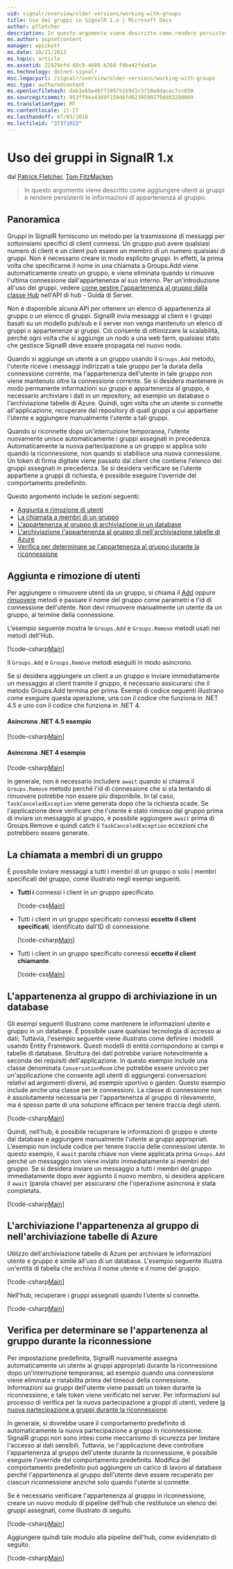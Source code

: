```yaml
---
uid: signalr/overview/older-versions/working-with-groups
title: Uso dei gruppi in SignalR 1.x | Microsoft Docs
author: pfletcher
description: In questo argomento viene descritto come rendere persistenti le informazioni di appartenenza al gruppo con l'API dell'Hub.
ms.author: aspnetcontent
manager: wpickett
ms.date: 10/21/2013
ms.topic: article
ms.assetid: 22929efd-68c9-4609-b76d-f8ba42fda01e
ms.technology: dotnet-signalr
msc.legacyurl: /signalr/overview/older-versions/working-with-groups
msc.type: authoredcontent
ms.openlocfilehash: dab1e65e48ff19575159d1c3710e0dacac7cc658
ms.sourcegitcommit: 953ff9ea4369f154d6fd0239599279ddd3280009
ms.translationtype: MT
ms.contentlocale: it-IT
ms.lasthandoff: 07/03/2018
ms.locfileid: "37371022"
---
```

<a name="working-with-groups-in-signalr-1x"></a>Uso dei gruppi in SignalR 1.x
====================
dal [Patrick Fletcher](https://github.com/pfletcher), [Tom FitzMacken](https://github.com/tfitzmac)

> In questo argomento viene descritto come aggiungere utenti ai gruppi e rendere persistenti le informazioni di appartenenza al gruppo.


## <a name="overview"></a>Panoramica

Gruppi in SignalR forniscono un metodo per la trasmissione di messaggi per sottoinsiemi specifici di client connessi. Un gruppo può avere qualsiasi numero di client e un client può essere un membro di un numero qualsiasi di gruppi. Non è necessario creare in modo esplicito gruppi. In effetti, la prima volta che specificarne il nome in una chiamata a Groups.Add viene automaticamente creato un gruppo, e viene eliminata quando si rimuove l'ultima connessione dall'appartenenza al suo interno. Per un'introduzione all'uso dei gruppi, vedere [come gestire l'appartenenza al gruppo dalla classe Hub](index.md) nell'API di hub - Guida di Server.

Non è disponibile alcuna API per ottenere un elenco di appartenenza al gruppo o un elenco di gruppi. SignalR invia messaggi al client e i gruppi basati su un modello pub/sub e il server non venga mantenuto un elenco di gruppi o appartenenze ai gruppi. Ciò consente di ottimizzare la scalabilità, perché ogni volta che si aggiunge un nodo a una web farm, qualsiasi stato che gestisce SignalR deve essere propagata nel nuovo nodo.

Quando si aggiunge un utente a un gruppo usando il `Groups.Add` metodo, l'utente riceve i messaggi indirizzati a tale gruppo per la durata della connessione corrente, ma l'appartenenza dell'utente in tale gruppo non viene mantenuto oltre la connessione corrente. Se si desidera mantenere in modo permanente informazioni sui gruppi e appartenenza al gruppo, è necessario archiviare i dati in un repository, ad esempio un database o l'archiviazione tabelle di Azure. Quindi, ogni volta che un utente si connette all'applicazione, recuperare dal repository di quali gruppi a cui appartiene l'utente e aggiungere manualmente l'utente a tali gruppi.

Quando si riconnette dopo un'interruzione temporanea, l'utente nuovamente unisce automaticamente i gruppi assegnati in precedenza. Automaticamente la nuova partecipazione a un gruppo si applica solo quando la riconnessione, non quando si stabilisce una nuova connessione. Un token di firma digitale viene passato dal client che contiene l'elenco dei gruppi assegnati in precedenza. Se si desidera verificare se l'utente appartiene a gruppi di richiesta, è possibile eseguire l'override del comportamento predefinito.

Questo argomento include le sezioni seguenti:

- [Aggiunta e rimozione di utenti](#add)
- [La chiamata a membri di un gruppo](#call)
- [L'appartenenza al gruppo di archiviazione in un database](#storedatabase)
- [L'archiviazione l'appartenenza al gruppo di nell'archiviazione tabelle di Azure](#storeazuretable)
- [Verifica per determinare se l'appartenenza al gruppo durante la riconnessione](#verify)

<a id="add"></a>

## <a name="adding-and-removing-users"></a>Aggiunta e rimozione di utenti

Per aggiungere o rimuovere utenti da un gruppo, si chiama il [Add](https://msdn.microsoft.com/library/microsoft.aspnet.signalr.igroupmanager.add(v=vs.111).aspx) oppure [rimuovere](https://msdn.microsoft.com/library/microsoft.aspnet.signalr.igroupmanager.remove(v=vs.111).aspx) metodi e passare il nome del gruppo come parametri e l'id di connessione dell'utente. Non devi rimuovere manualmente un utente da un gruppo, al termine della connessione.

L'esempio seguente mostra le `Groups.Add` e `Groups.Remove` metodi usati nei metodi dell'Hub.

[!code-csharp[Main](working-with-groups/samples/sample1.cs?highlight=5,10)]

Il `Groups.Add` e `Groups.Remove` metodi eseguiti in modo asincrono.

Se si desidera aggiungere un client a un gruppo e inviare immediatamente un messaggio al client tramite il gruppo, è necessario assicurarsi che il metodo Groups.Add termina per prima. Esempi di codice seguenti illustrano come eseguire questa operazione, una con il codice che funziona in .NET 4.5 e uno con il codice che funziona in .NET 4.

#### <a name="asynchronous-net-45-example"></a>Asincrona .NET 4.5 esempio

[!code-csharp[Main](working-with-groups/samples/sample2.cs?highlight=1,3)]

#### <a name="asynchronous-net-4-example"></a>Asincrona .NET 4 esempio

[!code-csharp[Main](working-with-groups/samples/sample3.cs?highlight=3-4)]

In generale, non è necessario includere `await` quando si chiama il `Groups.Remove` metodo perché l'id di connessione che si sta tentando di rimuovere potrebbe non essere più disponibile. In tal caso, `TaskCanceledException` viene generata dopo che la richiesta scade. Se l'applicazione deve verificare che l'utente è stato rimosso dal gruppo prima di inviare un messaggio al gruppo, è possibile aggiungere `await` prima di Groups.Remove e quindi catch il `TaskCanceledException` eccezioni che potrebbero essere generate.

<a id="call"></a>

## <a name="calling-members-of-a-group"></a>La chiamata a membri di un gruppo

È possibile inviare messaggi a tutti i membri di un gruppo o solo i membri specificati del gruppo, come illustrato negli esempi seguenti.

- **Tutti i** connessi i client in un gruppo specificato. 

    [!code-css[Main](working-with-groups/samples/sample4.css)]
- Tutti i client in un gruppo specificato connessi **eccetto il client specificati**, identificato dall'ID di connessione. 

    [!code-csharp[Main](working-with-groups/samples/sample5.cs)]
- Tutti i client in un gruppo specificato connessi **eccetto il client chiamante**. 

    [!code-css[Main](working-with-groups/samples/sample6.css)]

<a id="storedatabase"></a>

## <a name="storing-group-membership-in-a-database"></a>L'appartenenza al gruppo di archiviazione in un database

Gli esempi seguenti illustrano come mantenere le informazioni utente e gruppo in un database. È possibile usare qualsiasi tecnologia di accesso ai dati; Tuttavia, l'esempio seguente viene illustrato come definire i modelli usando Entity Framework. Questi modelli di entità corrispondono ai campi e tabelle di database. Struttura dei dati potrebbe variare notevolmente a seconda dei requisiti dell'applicazione. In questo esempio include una classe denominata `ConversationRoom` che potrebbe essere univoco per un'applicazione che consente agli utenti di aggiungersi conversazioni relativi ad argomenti diversi, ad esempio sportivo o garden. Questo esempio include anche una classe per le connessioni. La classe di connessione non è assolutamente necessaria per l'appartenenza al gruppo di rilevamento, ma è spesso parte di una soluzione efficace per tenere traccia degli utenti.

[!code-csharp[Main](working-with-groups/samples/sample7.cs)]

Quindi, nell'hub, è possibile recuperare le informazioni di gruppo e utente dal database e aggiungere manualmente l'utente ai gruppi appropriati. L'esempio non include codice per tenere traccia delle connessioni utente. In questo esempio, il `await` parola chiave non viene applicata prima `Groups.Add` perché un messaggio non viene inviato immediatamente ai membri del gruppo. Se si desidera inviare un messaggio a tutti i membri del gruppo immediatamente dopo aver aggiunto il nuovo membro, si desidera applicare il `await` (parola chiave) per assicurarsi che l'operazione asincrona è stata completata.

[!code-csharp[Main](working-with-groups/samples/sample8.cs)]

<a id="storeazuretable"></a>

## <a name="storing-group-membership-in-azure-table-storage"></a>L'archiviazione l'appartenenza al gruppo di nell'archiviazione tabelle di Azure

Utilizzo dell'archiviazione tabelle di Azure per archiviare le informazioni utente e gruppo è simile all'uso di un database. L'esempio seguente illustra un'entità di tabella che archivia il nome utente e il nome del gruppo.

[!code-csharp[Main](working-with-groups/samples/sample9.cs)]

Nell'hub, recuperare i gruppi assegnati quando l'utente si connette.

[!code-csharp[Main](working-with-groups/samples/sample10.cs)]

<a id="verify"></a>

## <a name="verifying-group-membership-when-reconnecting"></a>Verifica per determinare se l'appartenenza al gruppo durante la riconnessione

Per impostazione predefinita, SignalR nuovamente assegna automaticamente un utente ai gruppi appropriati durante la riconnessione dopo un'interruzione temporanea, ad esempio quando una connessione viene eliminata e ristabilita prima del timeout della connessione. Informazioni sui gruppi dell'utente viene passati un token durante la riconnessione, e tale token viene verificato nel server. Per informazioni sul processo di verifica per la nuova partecipazione a gruppi di utenti, vedere [la nuova partecipazione a gruppi durante la riconnessione](index.md).

In generale, si dovrebbe usare il comportamento predefinito di automaticamente la nuova partecipazione a gruppi in riconnessione. SignalR gruppi non sono intesi come meccanismo di sicurezza per limitare l'accesso ai dati sensibili. Tuttavia, se l'applicazione deve controllare l'appartenenza al gruppo dell'utente durante la riconnessione, è possibile eseguire l'override del comportamento predefinito. Modifica del comportamento predefinito può aggiungere un carico di lavoro al database perché l'appartenenza al gruppo dell'utente deve essere recuperato per ciascun riconnessione anziché solo quando l'utente si connette.

Se è necessario verificare l'appartenenza al gruppo in riconnessione, creare un nuovo modulo di pipeline dell'hub che restituisce un elenco dei gruppi assegnati, come illustrato di seguito.

[!code-csharp[Main](working-with-groups/samples/sample11.cs)]

Aggiungere quindi tale modulo alla pipeline dell'hub, come evidenziato di seguito.

[!code-csharp[Main](working-with-groups/samples/sample12.cs?highlight=10)]
